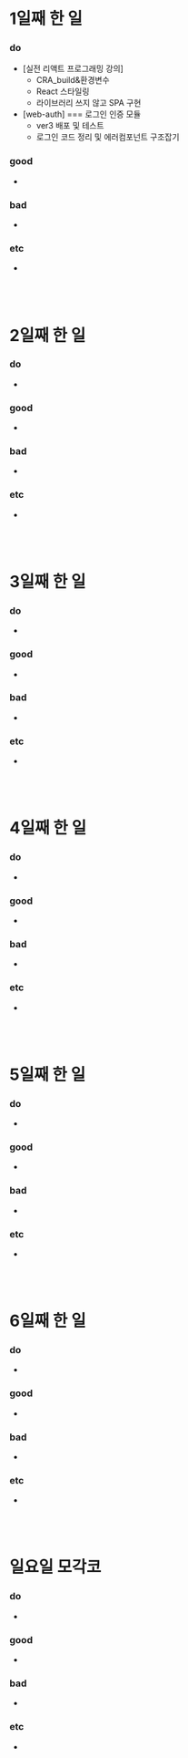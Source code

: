 # 1일째 한 일 
### do
- [실전 리액트 프로그래밍 강의] 
  - CRA_build&환경변수
  - React 스타일링
  - 라이브러리 쓰지 않고 SPA 구현
 - [web-auth] === 로그인 인증 모듈
   - ver3 배포 및 테스트
   - 로그인 코드 정리 및 에러컴포넌트 구조잡기

### good
- 

### bad
- 

### etc
- 

<br /><br />

# 2일째 한 일 
### do
-

### good
-

### bad
-

### etc
-

<br /><br />

# 3일째 한 일 
### do
-

### good
-

### bad
-

### etc
-

<br /><br />

# 4일째 한 일 
### do
-

### good
-

### bad
-

### etc
- 

<br /><br />

# 5일째 한 일 
### do
-

### good
-

### bad
-

### etc
- 

<br /><br />

# 6일째 한 일 
### do
-

### good
-
 
### bad
-

### etc
-

<br /><br />

# 일요일 모각코
### do
-

### good
-

### bad
- 

### etc
-

<br /><br />
